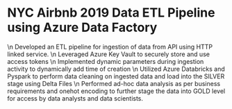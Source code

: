 # NYC Airbnb 2019 Data ETL Pipeline using Azure Data Factory
\n Developed an ETL pipeline for ingestion of data from API using HTTP linked service.
\n Leveraged Azure Key Vault to securely store and use access tokens
\n Implemented dynamic parameters during ingestion activity to dynamically add time of creation
\n Utilized Azure Databricks and Pyspark to perform data cleaning on ingested data and load into the SILVER stage using Delta Files
\n Performed ad-hoc data analysis as per business requirements and onehot encoding to further stage the data into GOLD level for access by data analysts and data scientists.
